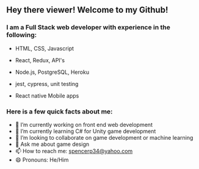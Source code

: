 ## Hey there viewer! Welcome to my Github!

### I am a Full Stack web developer with experience in the following:
- HTML, CSS, Javascript
- React, Redux, API's
- Node.js, PostgreSQL, Heroku
- jest, cypress, unit testing

- React native Mobile apps

### Here is a few quick facts about me:

- 🔭 I’m currently working on front end web development
- 🌱 I’m currently learning C# for Unity game development
- 👯 I’m looking to collaborate on game development or machine learning
- 💬 Ask me about game design
- 📫 How to reach me: spencerp34@yahoo.com
- 😄 Pronouns: He/Him
